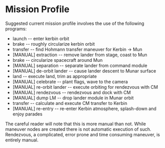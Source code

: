 # Mission Profile

Suggested current mission profile involves the use of the following programs:

  * launch -- enter kerbin orbit
  * brake  -- roughly circularize kerbin orbit
  * transfer -- find Hohmann transfer maneuver for Kerbin -> Mun
  * [MANUAL] extraction -- remove lander from stage, coast to Mun
  * brake -- circularize spacecraft around Mun
  * [MANUAL] separation -- separate lander from command module
  * [MANUAL] de-orbit lander -- cause lander descent to Munar surface
  * land -- execute land, trim as appropriate
  * [MANUAL] celebrate -- plant flags, wave to the camera
  * [MANUAL] re-orbit lander -- execute orbiting for rendezvous with CM
  * [MANUAL] rendezvous -- rendezvous and dock with CM
  * [MANUAL] dump LM -- drop lander module in Munar orbit
  * transfer -- calculate and execute CM transfer to Kerbin
  * [MANUAL] re-entry -- re-enter Kerbin atmosphere, splash-down and enjoy parades

The careful reader will note that this is more manual than not. While maneuver
nodes are created there is not automatic execution of such. Rendezvous, a
complicated, error prone and time consuming maneuver, is entirely manual.
